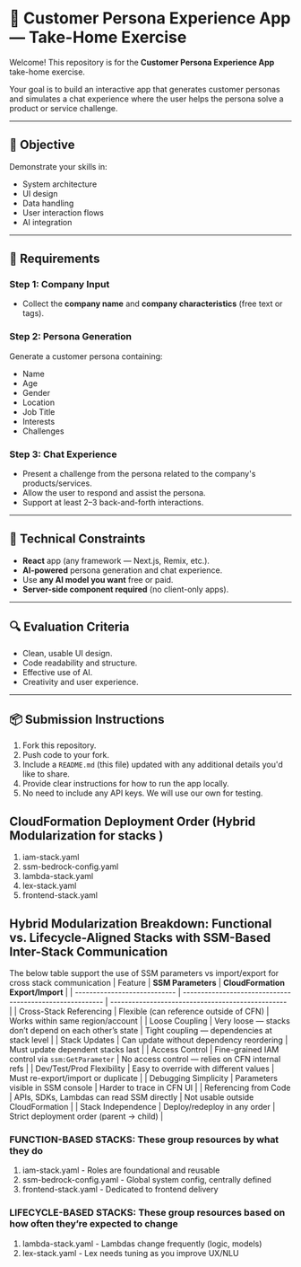 # 📝 Customer Persona Experience App — Take-Home Exercise

Welcome! This repository is for the **Customer Persona Experience App** take-home exercise.

Your goal is to build an interactive app that generates customer personas and simulates a chat experience where the user helps the persona solve a product or service challenge.

---

## 🎯 Objective

Demonstrate your skills in:
- System architecture
- UI design
- Data handling
- User interaction flows
- AI integration

---

## 🔹 Requirements

### Step 1: Company Input
- Collect the **company name** and **company characteristics** (free text or tags).

### Step 2: Persona Generation
Generate a customer persona containing:
- Name
- Age
- Gender
- Location
- Job Title
- Interests
- Challenges

### Step 3: Chat Experience
- Present a challenge from the persona related to the company's products/services.
- Allow the user to respond and assist the persona.
- Support at least 2–3 back-and-forth interactions.

---

## 🔹 Technical Constraints

- **React** app (any framework — Next.js, Remix, etc.).
- **AI-powered** persona generation and chat experience.
- Use **any AI model you want** free or paid.
- **Server-side component required** (no client-only apps).

---

## 🔍 Evaluation Criteria

- Clean, usable UI design.
- Code readability and structure.
- Effective use of AI.
- Creativity and user experience.

---

## 📦 Submission Instructions

1. Fork this repository.
2. Push code to your fork.
3. Include a `README.md` (this file) updated with any additional details you'd like to share.
4. Provide clear instructions for how to run the app locally.
5. No need to include any API keys. We will use our own for testing.

## CloudFormation Deployment Order (Hybrid Modularization for stacks )
1. iam-stack.yaml
2. ssm-bedrock-config.yaml
3. lambda-stack.yaml
4. lex-stack.yaml
5. frontend-stack.yaml
## Hybrid Modularization Breakdown: Functional vs. Lifecycle-Aligned Stacks with SSM-Based Inter-Stack Communication
The below table support the use of SSM parameters vs import/export for cross stack communication
| Feature                      | **SSM Parameters**                                       | **CloudFormation Export/Import**                  |
| ---------------------------- | -------------------------------------------------------- | ------------------------------------------------- |
| Cross-Stack Referencing      | Flexible (can reference outside of CFN)                  | Works within same region/account                |
| Loose Coupling               | Very loose — stacks don’t depend on each other’s state   | Tight coupling — dependencies at stack level    |
| Stack Updates                | Can update without dependency reordering                 | Must update dependent stacks last               |
| Access Control               | Fine-grained IAM control via `ssm:GetParameter`          | No access control — relies on CFN internal refs |
| Dev/Test/Prod Flexibility    | Easy to override with different values                   | Must re-export/import or duplicate              |
| Debugging Simplicity         | Parameters visible in SSM console                        | Harder to trace in CFN UI                       |
| Referencing from Code        | APIs, SDKs, Lambdas can read SSM directly                | Not usable outside CloudFormation               |
| Stack Independence           | Deploy/redeploy in any order                             | Strict deployment order (parent → child)        |

### FUNCTION-BASED STACKS:  These group resources by what they do
1. iam-stack.yaml - Roles are foundational and reusable
2. ssm-bedrock-config.yaml - Global system config, centrally defined
3. frontend-stack.yaml - Dedicated to frontend delivery
### LIFECYCLE-BASED STACKS: These group resources based on how often they’re expected to change
1. lambda-stack.yaml - Lambdas change frequently (logic, models)
2. lex-stack.yaml - Lex needs tuning as you improve UX/NLU

